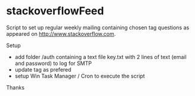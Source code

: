 # stackoverflowFeed

Script to set up regular weekly mailing containing chosen tag questions as appeared on http://www.stackoverflow.com.

Setup

* add folder /auth containing a text file key.txt with 2 lines of text (email and password) to log for SMTP
* update tag as prefered
* setup Win Task Manager / Cron to execute the script

Thanks

